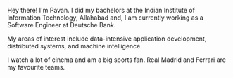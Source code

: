<p>Hey there! I'm Pavan. I did my bachelors at the Indian Institute of Information Technology, Allahabad and, I am currently working as a Software Engineer at Deutsche Bank.</p>
<p>My areas of interest include data-intensive application development, distributed systems, and machine intelligence.</p>
<p>I watch a lot of cinema and am a big sports fan. Real Madrid and Ferrari are my favourite teams.</p>